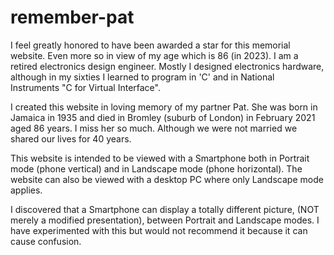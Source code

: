 # remember-pat

I feel greatly honored to have been awarded a star for this memorial website.  Even more so in view of my age which is 86 (in 2023).  I am a  retired electronics design engineer.  Mostly I designed electronics hardware, although in my sixties I learned to program in 'C' and in National Instruments "C for Virtual Interface".

I created this website in loving memory of my partner Pat.  She was born in Jamaica in 1935 and died in Bromley (suburb of London) in February 2021 aged 86 years.
I miss her so much.  Although we were not married we shared our lives for 40 years.

This website is intended to be viewed with a Smartphone both in Portrait mode (phone vertical) and in Landscape mode (phone horizontal).
The website can also be viewed with a desktop PC where only Landscape mode applies.

I discovered that a Smartphone can display a totally different picture, (NOT merely a modified presentation), between Portrait and Landscape modes.  I have experimented with this but would not recommend it because it can cause confusion.
